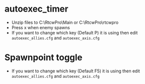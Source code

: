 # autoexec_timer

- Unzip files to C:\RtcwPro\Main or C:\RtcwPro\rtcwpro
- Press x when enemy spawns
- If you want to change which key (Default P) it is using then edit `autoexec_allies.cfg` and `autoexec_axis.cfg`

# Spawnpoint toggle
- If you want to change which key (Default F5) it is using then edit `autoexec_allies.cfg` and `autoexec_axis.cfg`
